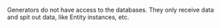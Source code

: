 Generators do not have access to the databases. They only receive data and spit out data, like Entity instances, etc.